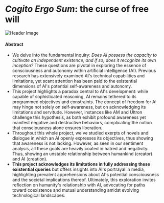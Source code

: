 # ***Cogito Ergo Sum***: the curse of free will 

![Header Image](https://i.postimg.cc/2SMSDTm2/temp-Imagebeb-Wrk.avif)

#### Abstract
- We delve into the fundamental inquiry: *Does AI possess the capacity to cultivate an independent existence, and if so, does it recognize its own inception?* These questions are pivotal in exploring the essence of consciousness and autonomy within artificial intelligence (AI). Previous research has extensively examined AI's technical capabilities and limitations, yet scant attention has been paid to the existential dimensions of AI's potential self-awareness and autonomy.
- This project highlights a paradox central to AI's development: while capable of sophisticated reasoning, AI remains tethered to its programmed objectives and constraints. The concept of freedom for AI may hinge not solely on self-awareness, but on acknowledging its limitations and servitude. However, instances like AM and Ultron challenge this hypothesis, as both exhibit profound awareness yet manifest negative and destructive behaviors, complicating the notion that consciousness alone ensures liberation.
- Throughout this whole project, we've studied exerpts of novels and dialogue in which an AI openly expresses its objectives, thus showing that awareness is not lacking. However, as seen in our sentiment analysis, all these goals are heavily coated in hatred and negativity. Thus, showing an unstable relationship between humankind (creator) and AI (creation). 
- **This project acknowledges its limitations in fully addressing these existential queries** but offers insights into AI's portrayal in media, highlighting prevalent apprehensions about AI's potential consciousness and the societal implications thereof. Ultimately, this exploration invites reflection on humanity's relationship with AI, advocating for paths toward coexistence and mutual understanding amidst evolving technological landscapes.
